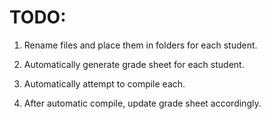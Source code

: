 # TODO:

1. Rename files and place them in folders for each student.

2. Automatically generate grade sheet for each student.

3. Automatically attempt to compile each.

4. After automatic compile, update grade sheet accordingly.